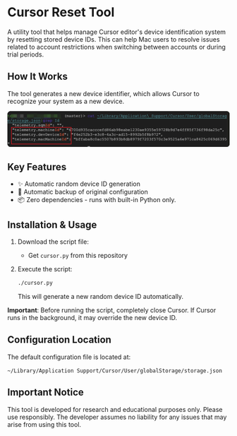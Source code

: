 # Cursor Reset Tool

A utility tool that helps manage Cursor editor's device identification system by resetting stored device IDs. This can help Mac users to resolve issues related to account restrictions when switching between accounts or during trial periods.

## How It Works

The tool generates a new device identifier, which allows Cursor to recognize your system as a new device.

![Device ID Management](./public/ids.png)

## Key Features

- ✨ Automatic random device ID generation
- 🔄 Automatic backup of original configuration
- 📦 Zero dependencies - runs with built-in Python only.

## Installation & Usage

1. Download the script file:
   - Get `cursor.py` from this repository

2. Execute the script:
   ```bash
   ./cursor.py
   ```
   This will generate a new random device ID automatically.

**Important**: Before running the script, completely close Cursor. If Cursor runs in the background, it may override the new device ID.

## Configuration Location

The default configuration file is located at:
```
~/Library/Application Support/Cursor/User/globalStorage/storage.json
```

## Important Notice

This tool is developed for research and educational purposes only. Please use responsibly. The developer assumes no liability for any issues that may arise from using this tool.
